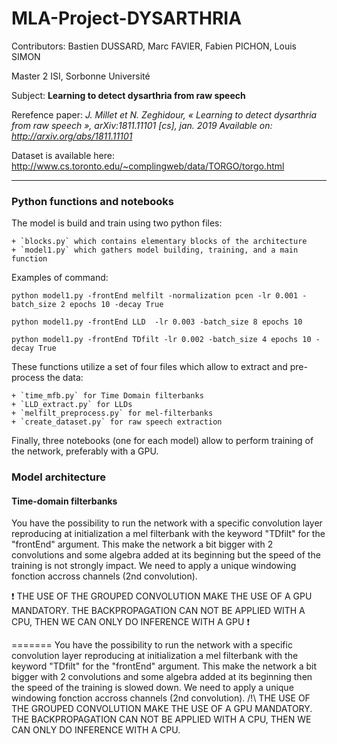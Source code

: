 # MLA-Project-DYSARTHRIA

Contributors: Bastien DUSSARD, Marc FAVIER, Fabien PICHON, Louis SIMON

Master 2 ISI, Sorbonne Université

Subject: **Learning to detect dysarthria from raw speech**

Rerefence paper: *J. Millet et N. Zeghidour, « Learning to detect dysarthria from raw speech », arXiv:1811.11101 [cs], jan. 2019 Available on: http://arxiv.org/abs/1811.11101*

Dataset is available here: http://www.cs.toronto.edu/~complingweb/data/TORGO/torgo.html

****

### Python functions and notebooks

The model is build and train using two python files:

    + `blocks.py` which contains elementary blocks of the architecture
    + `model1.py` which gathers model building, training, and a main function

Examples of command:

`python model1.py -frontEnd melfilt -normalization pcen -lr 0.001 -batch_size 2 epochs 10 -decay True`

`python model1.py -frontEnd LLD  -lr 0.003 -batch_size 8 epochs 10 `

`python model1.py -frontEnd TDfilt -lr 0.002 -batch_size 4 epochs 10 -decay True`


These functions utilize a set of four files which allow to extract and pre-process the data:

    + `time_mfb.py` for Time Domain filterbanks
    + `LLD_extract.py` for LLDs
    + `melfilt_preprocess.py` for mel-filterbanks
    + `create_dataset.py` for raw speech extraction

Finally, three notebooks (one for each model) allow to perform training of the network, preferably with a GPU.



### Model architecture

#### Time-domain filterbanks

You have the possibility to run the network with a specific convolution layer reproducing at initialization a mel filterbank with the keyword "TDfilt" for the "frontEnd" argument. This make the network a bit bigger with 2 convolutions and some algebra added at its beginning but the speed of the training is not strongly impact. We need to apply a unique windowing fonction accross channels (2nd convolution).

:exclamation: 
THE USE OF THE GROUPED CONVOLUTION MAKE THE USE OF A GPU MANDATORY. THE BACKPROPAGATION CAN NOT BE APPLIED WITH A CPU, THEN WE CAN ONLY DO INFERENCE WITH A GPU 
:exclamation:

=======
You have the possibility to run the network with a specific convolution layer reproducing at initialization a mel filterbank with the keyword "TDfilt" for the "frontEnd" argument.
This make the network a bit bigger with 2 convolutions and some algebra added at its beginning then the speed of the training is slowed down. We need to apply a unique windowing fonction accross channels (2nd convolution).
/!\ THE USE OF THE GROUPED CONVOLUTION MAKE THE USE OF A GPU MANDATORY. THE BACKPROPAGATION CAN NOT BE APPLIED WITH A CPU, THEN WE CAN ONLY DO INFERENCE WITH A CPU.

